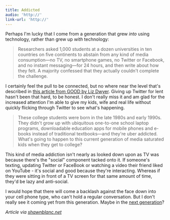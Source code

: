 ```yaml
---
title: Addicted
audio: 'http://'
link-url: 'http://'
---
```

<p>Perhaps I'm lucky that I come from a generation that grew <em>into</em> using technology, rather than grew up <em>with</em> technology:</p>
<blockquote><p>Researchers asked 1,000 students at a dozen universities in ten countries on five continents to abstain from any kind of media consumption—no TV, no smartphone games, no Twitter or Facebook, and no instant messaging—for 24 hours, and then write about how they felt. A majority confessed that they actually couldn't complete the challenge.</p></blockquote>
<p>I certainly feel the pull to be connected, but no where near the level that's described in <a href="http://www.good.is/post/i-was-itching-like-a-crackhead-study-finds-college-students-addicted-to-media">this article from GOOD by Liz Dwyer</a>. Giving up Twitter for lent hasn't been that hard, to be honest. I don't really miss it and am glad for the increased attention I'm able to give my kids, wife and real life without quickly flicking through Twitter to see what's happening.</p>
<blockquote><p>These college students were born in the late 1980s and early 1990s. They didn't grow up with ubiquitous one-to-one school laptop programs, downloadable education apps for mobile phones and e-books instead of traditional textbooks—and they're uber addicted. What's going to happen to this current generation of media saturated kids when they get to college?</p></blockquote>
<p>This kind of media addiction isn't nearly as looked down upon as TV was because there's the "social" component tacked onto it. If someone's texting, updating Twitter or FaceBook or watching a video their friend liked on YouTube - it's social and good because they're interacting. Whereas if they were sitting in front of a TV screen for that same amount of time, they'd be lazy and anti-social.</p>
<p>I would hope that there will come a backlash against the face down into your cell phone type, who can't hold a regular conversation. But I don't really see it coming yet from this generation. Maybe in the <a href="http://www.flickr.com/photos/lemon/5287224316/">next generation</a>?</p>
<p><em>Article via <a href="http://shawnblanc.net/2011/04/addicted-to-media/">shawnblanc.net</a></em></p>
